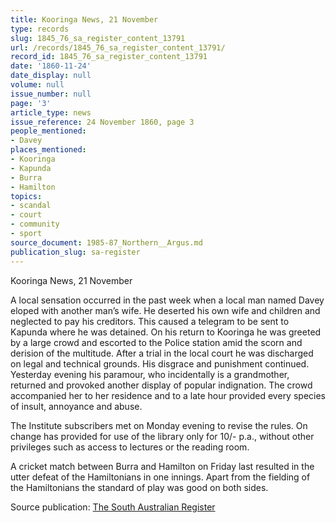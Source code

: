 ```yaml
---
title: Kooringa News, 21 November
type: records
slug: 1845_76_sa_register_content_13791
url: /records/1845_76_sa_register_content_13791/
record_id: 1845_76_sa_register_content_13791
date: '1860-11-24'
date_display: null
volume: null
issue_number: null
page: '3'
article_type: news
issue_reference: 24 November 1860, page 3
people_mentioned:
- Davey
places_mentioned:
- Kooringa
- Kapunda
- Burra
- Hamilton
topics:
- scandal
- court
- community
- sport
source_document: 1985-87_Northern__Argus.md
publication_slug: sa-register
---
```


Kooringa News, 21 November

A local sensation occurred in the past week when a local man named Davey eloped with another man’s wife.  He deserted his own wife and children and neglected to pay his creditors.  This caused a telegram to be sent to Kapunda where he was detained.  On his return to Kooringa he was greeted by a large crowd and escorted to the Police station amid the scorn and derision of the multitude.  After a trial in the local court he was discharged on legal and technical grounds.  His disgrace and punishment continued.  Yesterday evening his paramour, who incidentally is a grandmother, returned and provoked another display of popular indignation.  The crowd accompanied her to her residence and to a late hour provided every species of insult, annoyance and abuse.

The Institute subscribers met on Monday evening to revise the rules.  On change has provided for use of the library only for 10/- p.a., without other privileges such as access to lectures or the reading room.

A cricket match between Burra and Hamilton on Friday last resulted in the utter defeat of the Hamiltonians in one innings.  Apart from the fielding of the Hamiltonians the standard of play was good on both sides.

Source publication: [The South Australian Register](/publications/sa-register/)
